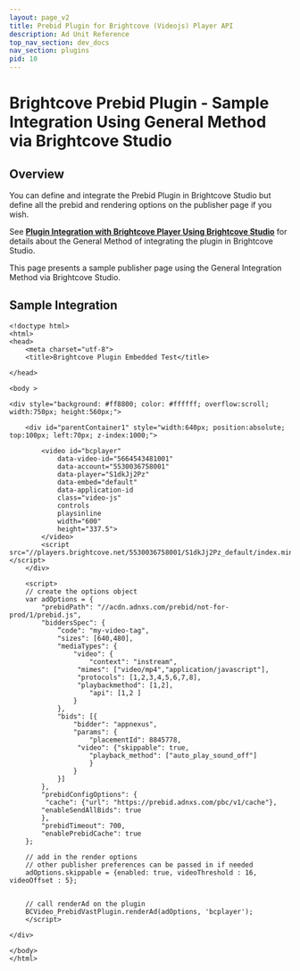 ```yaml
---
layout: page_v2
title: Prebid Plugin for Brightcove (Videojs) Player API
description: Ad Unit Reference
top_nav_section: dev_docs
nav_section: plugins
pid: 10
---
```




# Brightcove Prebid Plugin - Sample Integration Using General Method via Brightcove Studio

## Overview

You can define and integrate the Prebid Plugin in Brightcove Studio but define all the prebid and rendering options on the publisher page if you wish.  

See **[Plugin Integration with Brightcove Player Using Brightcove Studio]({{site.baseurl}}/dev-docs/plugins/bc/bc-prebid-plugin-integration-studio.html)** for details about the General Method of integrating the plugin in Brightcove Studio.

This page presents a sample publisher page using the General Integration Method via Brightcove Studio.

## Sample Integration

```
<!doctype html>
<html>
<head>
    <meta charset="utf-8">
    <title>Brightcove Plugin Embedded Test</title>

</head>

<body >

<div style="background: #ff8800; color: #ffffff; overflow:scroll; width:750px; height:560px;">

    <div id="parentContainer1" style="width:640px; position:absolute; top:100px; left:70px; z-index:1000;">

        <video id="bcplayer"
            data-video-id="5664543481001"
            data-account="5530036758001"
            data-player="S1dkJj2Pz"
            data-embed="default"
            data-application-id
            class="video-js"
            controls
            playsinline
            width="600"
            height="337.5">
        </video>
        <script src="//players.brightcove.net/5530036758001/S1dkJj2Pz_default/index.min.js"></script>  
    </div>

    <script>
    // create the options object
    var adOptions = {
        "prebidPath": "//acdn.adnxs.com/prebid/not-for-prod/1/prebid.js",
        "biddersSpec": {
            ”code": "my-video-tag",
            "sizes": [640,480],
            "mediaTypes": {
                "video": {
                    "context": "instream",
                 "mimes": ["video/mp4","application/javascript"],
                 "protocols": [1,2,3,4,5,6,7,8],
                 "playbackmethod": [1,2],
                    "api": [1,2 ]
                }
            },
            "bids": [{
                "bidder": "appnexus",
                "params": {
                    "placementId": 8845778,
                 "video": {"skippable": true,
                    "playback_method": ["auto_play_sound_off"]
                    }
                }
            }]
        },
        "prebidConfigOptions": {
         "cache": {"url": "https://prebid.adnxs.com/pbc/v1/cache"},
        "enableSendAllBids": true
        },
        "prebidTimeout": 700,
        "enablePrebidCache": true
    };

    // add in the render options
    // other publisher preferences can be passed in if needed
    adOptions.skippable = {enabled: true, videoThreshold : 16, videoOffset : 5};


    // call renderAd on the plugin
    BCVideo_PrebidVastPlugin.renderAd(adOptions, 'bcplayer');     
    </script>

</div>

</body>
</html>
```


